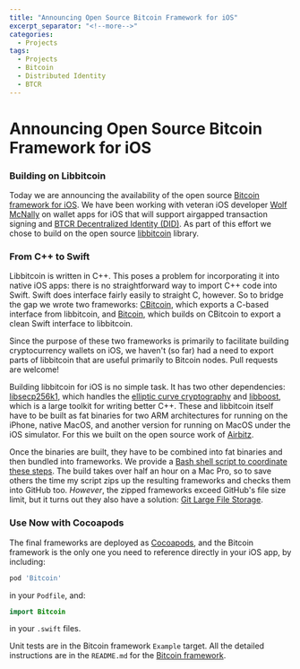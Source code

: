 ```yaml
---
title: "Announcing Open Source Bitcoin Framework for iOS"
excerpt_separator: "<!--more-->"
categories:
  - Projects
tags:
  - Projects
  - Bitcoin
  - Distributed Identity
  - BTCR
---
```


# Announcing Open Source Bitcoin Framework for iOS

### Building on Libbitcoin

Today we are announcing the availability of the open source [Bitcoin framework for iOS](https://github.com/BlockchainCommons/iOS-Bitcoin). We have been working with veteran iOS developer [Wolf McNally](https://wolfmcnally.com/125/announcing-open-source-bitcoin-framework-for-ios/) on wallet apps for iOS that will support airgapped transaction signing and [BTCR Decentralized Identity (DID)](https://w3c-ccg.github.io/didm-btcr/). As part of this effort we chose to build on the open source [libbitcoin](https://libbitcoin.org/) library.

<!--more-->

### From C++ to Swift

Libbitcoin is written in C++. This poses a problem for incorporating it into native iOS apps: there is no straightforward way to import C++ code into Swift. Swift does interface fairly easily to straight C, however. So to bridge the gap we wrote two frameworks: [CBitcoin](https://github.com/BlockchainCommons/iOS-CBitcoin), which exports a C-based interface from libbitcoin, and [Bitcoin](https://github.com/BlockchainCommons/iOS-Bitcoin), which builds on CBitcoin to export a clean Swift interface to libbitcoin.

Since the purpose of these two frameworks is primarily to facilitate building cryptocurrency wallets on iOS, we haven't (so far) had a need to export parts of libbitcoin that are useful primarily to Bitcoin nodes. Pull requests are welcome!

Building libbitcoin for iOS is no simple task. It has two other dependencies: [libsecp256k1](https://github.com/bitcoin-core/secp256k1),  which handles the [elliptic curve cryptography](https://en.wikipedia.org/wiki/Elliptic-curve_cryptography) and [libboost](https://www.boost.org/), which is a large toolkit for writing better C++. These and libbitcoin itself have to be built as fat binaries for two ARM architectures for running on the iPhone, native MacOS, and another version for running on MacOS under the iOS simulator. For this we built on the open source work of [Airbitz](https://en.bitcoin.it/wiki/Airbitz).

Once the binaries are built, they have to be combined into fat binaries and then bundled into frameworks. We provide a [Bash shell script to coordinate these steps](https://github.com/BlockchainCommons/iOS-CBitcoin/blob/master/build_frameworks.sh). The build takes over half an hour on a Mac Pro, so to save others the time my script zips up the resulting frameworks and checks them into GitHub too. *However*, the zipped frameworks exceed GitHub's file size limit, but it turns out they also have a solution: [Git Large File Storage](https://git-lfs.github.com/).

### Use Now with Cocoapods

The final frameworks are deployed as [Cocoapods](https://cocoapods.org/), and the Bitcoin framework is the only one you need to reference directly in your iOS app, by including:

```ruby
pod 'Bitcoin'
```

in your `Podfile`, and:

```swift
import Bitcoin
```

in your `.swift` files.

Unit tests are in the Bitcoin framework `Example` target. All the detailed instructions are in the `README.md` for the [Bitcoin framework](https://github.com/BlockchainCommons/iOS-Bitcoin).